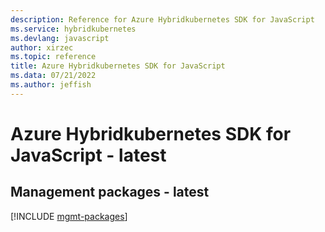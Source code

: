 ```yaml
---
description: Reference for Azure Hybridkubernetes SDK for JavaScript
ms.service: hybridkubernetes
ms.devlang: javascript
author: xirzec
ms.topic: reference
title: Azure Hybridkubernetes SDK for JavaScript
ms.data: 07/21/2022
ms.author: jeffish
---
```

# Azure Hybridkubernetes SDK for JavaScript - latest

## Management packages - latest
[!INCLUDE [mgmt-packages](hybridkubernetes-mgmt-index.md)]